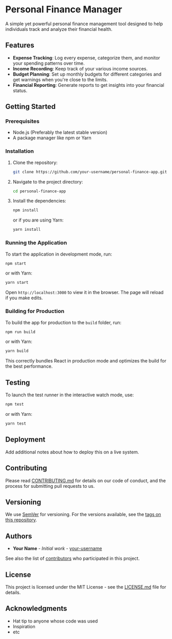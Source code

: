 
# Personal Finance Manager

A simple yet powerful personal finance management tool designed to help individuals track and analyze their financial health.

## Features

- **Expense Tracking**: Log every expense, categorize them, and monitor your spending patterns over time.
- **Income Recording**: Keep track of your various income sources.
- **Budget Planning**: Set up monthly budgets for different categories and get warnings when you're close to the limits.
- **Financial Reporting**: Generate reports to get insights into your financial status.

## Getting Started

### Prerequisites

- Node.js (Preferably the latest stable version)
- A package manager like npm or Yarn

### Installation

1. Clone the repository:
   ```sh
   git clone https://github.com/your-username/personal-finance-app.git
   ```
2. Navigate to the project directory:
   ```sh
   cd personal-finance-app
   ```
3. Install the dependencies:
   ```sh
   npm install
   ```
   or if you are using Yarn:
   ```sh
   yarn install
   ```

### Running the Application

To start the application in development mode, run:

```sh
npm start
```

or with Yarn:

```sh
yarn start
```

Open `http://localhost:3000` to view it in the browser. The page will reload if you make edits.

### Building for Production

To build the app for production to the `build` folder, run:

```sh
npm run build
```

or with Yarn:

```sh
yarn build
```

This correctly bundles React in production mode and optimizes the build for the best performance.

## Testing

To launch the test runner in the interactive watch mode, use:

```sh
npm test
```

or with Yarn:

```sh
yarn test
```

## Deployment

Add additional notes about how to deploy this on a live system.

## Contributing

Please read [CONTRIBUTING.md](https://gist.github.com/your-username/CONTRIBUTING.md) for details on our code of conduct, and the process for submitting pull requests to us.

## Versioning

We use [SemVer](http://semver.org/) for versioning. For the versions available, see the [tags on this repository](https://github.com/your-username/personal-finance-app/tags).

## Authors

- **Your Name** - *Initial work* - [your-username](https://github.com/your-username)

See also the list of [contributors](https://github.com/your-username/personal-finance-app/contributors) who participated in this project.

## License

This project is licensed under the MIT License - see the [LICENSE.md](LICENSE.md) file for details.

## Acknowledgments

- Hat tip to anyone whose code was used
- Inspiration
- etc
